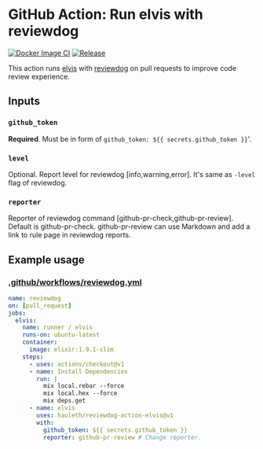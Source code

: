 # GitHub Action: Run elvis with reviewdog

[![Docker Image CI](https://github.com/hauleth/reviewdog-action-elvis/workflows/Docker%20Image%20CI/badge.svg)](https://github.com/hauleth/reviewdog-action-elvis/actions)
[![Release](https://img.shields.io/github/release/hauleth/reviewdog-action-elvis.svg?maxAge=43200)](https://github.com/hauleth/reviewdog-action-elvis/releases)

This action runs [elvis](https://github.com/inaka/elvis) with
[reviewdog](https://github.com/reviewdog/reviewdog) on pull requests to improve
code review experience.

## Inputs

### `github_token`

**Required**. Must be in form of `github_token: ${{ secrets.github_token }}`'.

### `level`

Optional. Report level for reviewdog [info,warning,error].
It's same as `-level` flag of reviewdog.

### `reporter`

Reporter of reviewdog command [github-pr-check,github-pr-review].
Default is github-pr-check.
github-pr-review can use Markdown and add a link to rule page in reviewdog reports.

## Example usage

### [.github/workflows/reviewdog.yml](.github/workflows/reviewdog.yml)

```yml
name: reviewdog
on: [pull_request]
jobs:
  elvis:
    name: runner / elvis
    runs-on: ubuntu-latest
    container:
      image: elixir:1.9.1-slim
    steps:
      - uses: actions/checkout@v1
      - name: Install Dependencies
        run: |
          mix local.rebar --force
          mix local.hex --force
          mix deps.get
      - name: elvis
        uses: hauleth/reviewdog-action-elvis@v1
        with:
          github_token: ${{ secrets.github_token }}
          reporter: github-pr-review # Change reporter.
```
